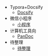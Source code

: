 <!-- _sidebar.md -->

* Typora+Docsify
  * [Docsify](/README.md) <!--注意这里是相对路径-->
* 微信小程序
  * [小程序](/doc/微信小程序.md)
* 计算机工具向
  * [PanDoc](/doc/pandoc.md)
* 待整理
  * [待整理](/doc/await.md)
